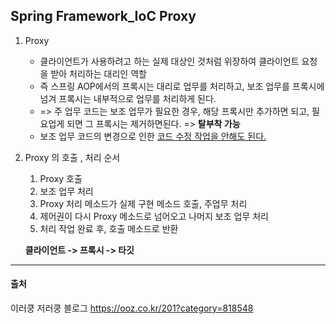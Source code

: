## Spring Framework_IoC Proxy

1. Proxy

   + 클라이언트가 사용하려고 하는 실제 대상인 것처럼 위장하여 클라이언트 요청을 받아 처리하는 대리인 역할
   + 즉 스프링 AOP에서의 프록시는 대리로 업무를 처리하고, 보조 업무를 프록시에 넘겨 프록시는 내부적으로 업무를 처리하게 된다.
   + => 주 업무 코드는 보조 업무가 필요한 경우, 해당 프록시만 추가하면 되고, 필요업게 되면 그 프록시는 제거하면된다. => **탈부착 가능**
   + 보조 업무 코드의 변경으로 인한 <u>코드 수정 작업을 안해도 된다.</u>

2. Proxy 의 호출 , 처리 순서

   1. Proxy 호출
   2. 보조 업무 처리
   3. Proxy 처리 메소드가 실제 구현 메소드 호출, 주업무 처리
   4. 제어권이 다시 Proxy 메소드로 넘어오고 나머지 보조 업무 처리
   5. 처리 작업 완료 후, 호출 메소드로 반환

   **클라이언트 -> 프록시 -> 타깃**

---

#### 출처

이러쿵 저러쿵 블로그 https://ooz.co.kr/201?category=818548